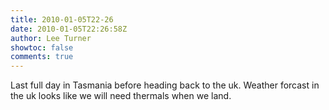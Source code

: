 ```yaml
---
title: 2010-01-05T22-26
date: 2010-01-05T22:26:58Z
author: Lee Turner
showtoc: false
comments: true
---
```


Last full day in Tasmania before heading back to the uk. Weather forcast in the uk looks like we will need thermals when we land.


